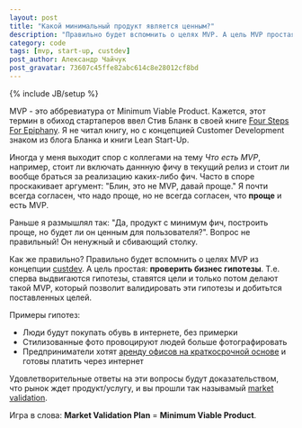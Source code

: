 ```yaml
---
layout: post
title: "Какой минимальный продукт является ценным?"
description: "Правильно будет вспомнить о целях MVP. А цель MVP простая: проверить бизнес гипотезы. Т.е. сперва выдвигаются гипотезы, ставятся цели и только потом делают такой MVP, который позволит валидировать эти гипотезы и добитьтся поставленных целей"
category: code
tags: [mvp, start-up, custdev]
post_author: Александр Чайчук
post_gravatar: 73607c45ffe82abc614c8e28012cf8bd
---
```

{% include JB/setup %}

MVP - это аббревиатура от Minimum Viable Product. Кажется, этот термин в обиход стартаперов ввел Стив Бланк в своей книге [Four Steps For Epiphany](http://www.amazon.com/Four-Steps-Epiphany-Successful-Strategies/dp/0976470705). Я не читал книгу, но с концепцией Customer Development знаком из блога Бланка и книги Lean Start-Up. 

Иногда у меня выходит спор с коллегами на тему *Что есть MVP*, например, стоит ли включать даннную фичу в текущий релиз и стоит ли вообще браться за реализацию каких-либо фич. Часто в споре проскакивает аргумент: "Блин, это не MVP, давай проще." Я почти всегда согласен, что надо проще, но не всегда согласен, что __проще__ и есть MVP. 

Раньше я размышлял так: "Да, продукт с минимум фич, построить проще, но будет ли он ценным для пользователя?". Вопрос не правильный! Он ненужный и сбивающий столку.  

Как же правильно? Правильно будет вспомнить о целях MVP из концепции [custdev](http://steveblank.com/category/customer-development/). А цель простая: __проверить бизнес гипотезы__. Т.е. сперва выдвигаются гипотезы, ставятся цели и только потом делают такой MVP, который позволит валидировать эти гипотезы и добитьтся поставленных целей. 

Примеры гипотез:

-  Люди будут покупать обувь в интернете, без примерки
-  Стилизованные фото провоцируют людей больше фотографировать 
-  Предприниматели хотят [аренду офисов на краткосрочной основе](http://everdesk.ru) и готовы платить через интернет

Удовлетворительные ответы на эти вопросы будут доказательством, что рынок ждет продукт/услугу, и вы прошли так называмый [market validation](http://www.quora.com/What-and-how-important-is-market-validation).  

Игра в слова: __Market Validation Plan__ = __Minimum Viable Product__.